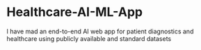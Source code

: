 # Healthcare-AI-ML-App
I have mad an end-to-end AI web app for patient diagnostics and healthcare using publicly available and standard datasets  
